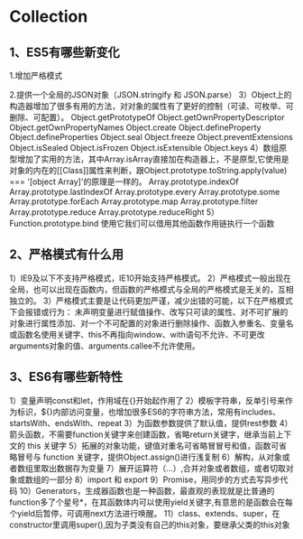 # Collection


## 1、ES5有哪些新变化
   1.增加严格模式
   
   2.提供一个全局的JSON对象（JSON.stringify 和 JSON.parse）
   3）Object上的构造器增加了很多有用的方法，对对象的属性有了更好的控制（可读、可枚举、可删除、可配置）。
   	    Object.getPrototypeOf
		Object.getOwnPropertyDescriptor
		Object.getOwnPropertyNames
		Object.create
		Object.defineProperty
		Object.defineProperties
		Object.seal
		Object.freeze
		Object.preventExtensions
		Object.isSealed
		Object.isFrozen
		Object.isExtensible
		Object.keys
   4）数组原型增加了实用的方法，其中Array.isArray直接加在构造器上，不是原型,它使用是对象的内在的[[Class]]属性来判断，跟Object.prototype.toString.apply(value) === '[object Array]'的原理是一样的。
		Array.prototype.indexOf
		Array.prototype.lastIndexOf
		Array.prototype.every
		Array.prototype.some
		Array.prototype.forEach
		Array.prototype.map
		Array.prototype.filter
		Array.prototype.reduce
		Array.prototype.reduceRight
	5）Function.prototype.bind 使用它我们可以借用其他函数作用链执行一个函数		

## 2、严格模式有什么用
   1）IE9及以下不支持严格模式，IE10开始支持严格模式。
   2）严格模式一般出现在全局，也可以出现在函数内，但函数的严格模式与全局的严格模式是无关的，互相独立的。
   3）严格模式主要是让代码更加严谨，减少出错的可能，以下在严格模式下会报错或行为：
      未声明变量进行赋值操作、改写只可读的属性、对不可扩展的对象进行属性添加、对一个不可配置的对象进行删除操作、函数入参重名、变量名或函数名使用关键字、this不再指向window、with语句不允许、不可更改arguments对象的值、arguments.callee不允许使用。
## 3、ES6有哪些新特性
   1）变量声明const和let，作用域在{}开始起作用了
   2）模板字符串，反单引号来作为标识，${}内部访问变量，也增加很多ES6的字符串方法，常用有includes、startsWith、endsWith、repeat
   3）为函数参数提供了默认值，提供rest参数
   4）箭头函数，不需要function关键字来创建函数，省略return关键字，继承当前上下文的 this 关键字
   5）拓展的对象功能，键值对重名可省略冒冒号和值，函数可省略冒号与 function 关键字，提供Object.assign()进行浅复制
   6）解构，从对象或者数组里取出数据存为变量
   7）展开运算符（...）,合并对象或者数组，或者切取对象或数组的一部分
   8）import 和 export
   9）Promise，用同步的方式去写异步代码
   10）Generators，生成器函数也是一种函数，最直观的表现就是比普通的function多了个星号*，在其函数体内可以使用yield关键字,有意思的是函数会在每个yield后暂停，可调用next方法进行唤醒。
   11）class、extends、super，在constructor里调用super(),因为子类没有自己的this对象，要继承父类的this对象
   
   
   
   
   
   
   
   
